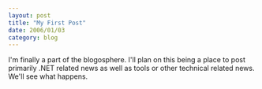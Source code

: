 ```yaml
---
layout: post
title: "My First Post"
date: 2006/01/03
category: blog
---
```


I'm finally a part of the blogosphere. I'll plan on this being a place to 
post primarily .NET related news as well as tools or other technical related 
news. We'll see what happens.


